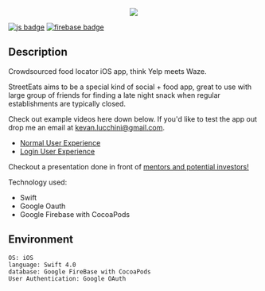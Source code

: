 <p align="center">
<img src="https://i.postimg.cc/BvgFvmJp/logo-1x.jpg"/>
</p>

[![js badge](https://img.shields.io/badge/platform-ios-blue)](https://shields.io/)
[![firebase badge](https://img.shields.io/badge/databse-FireBase-red)](https://shields.io/)

## Description
Crowdsourced food locator iOS app, think Yelp meets Waze.

StreetEats aims to be a special kind of social + food app, great to use with large group of friends for finding a late night snack when regular establishments are typically closed.

Check out example videos here down below. If you'd like to test the app out drop me an email at kevan.lucchini@gmail.com.

 * [Normal User Experience](https://youtu.be/dHWVvyYUqU4)
 * [ Login User Experience](https://youtu.be/2r-andudDsU)

Checkout a presentation done in front of [mentors and potential investors!](https://www.youtube.com/watch?v=HLNmjZFmp04&list=PLlLHfkTcnvmO1hrfh9x4N8i6qgbv7zSmQ&index=5&t=392s)

Technology used:
- Swift
- Google Oauth
- Google Firebase with CocoaPods

## Environment

    OS: iOS
    language: Swift 4.0
    database: Google FireBase with CocoaPods
    User Authentication: Google OAuth 
